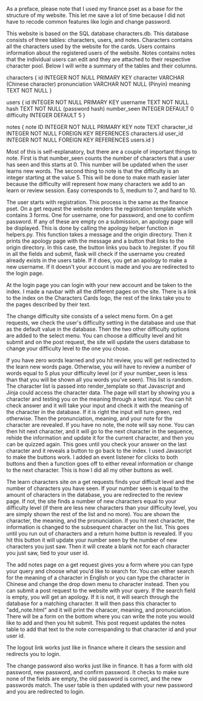 As a preface, please note that I used my finance pset as a base for the structure of my website. This let me save a lot of time because I did not have to recode common features like login and change password.

This website is based on the SQL database characters.db. This database consists of three tables: characters, users, and notes. Characters contains all the characters used by the website for the cards. Users contains information about the registered users of the website. Notes contains notes that the individual users can edit and they are attached to their respective character pool. Below I will write a summary of the tables and their columns.

characters {
    id INTEGER NOT NULL PRIMARY KEY
    character VARCHAR (Chinese character)
    pronunciation VARCHAR NOT NULL (Pinyin)
    meaning TEXT NOT NULL
}

users {
    id INTEGER NOT NULL PRIMARY KEY
    username TEXT NOT NULL
    hash TEXT NOT NULL (password hash)
    number_seen INTEGER DEFAULT 0
    difficulty INTEGER DEFAULT 5
}

notes {
    note ID INTEGER NOT NULL PRIMARY KEY
    note TEXT
    character_id INTEGER NOT NULL FOREIGN KEY REFERENCES characters.id
    user_id INTEGER NOT NULL FOREIGN KEY REFERENCES users.id
}

Most of this is self-explanatory, but there are a couple of important things to note. First is that number_seen counts the number of characters that a user has seen and this starts at 0. This number will be updated when the user learns new words. The second thing to note is that the difficulty is an integer starting at the value 5. This will be done to make math easier later because the difficulty will represent how many characters we add to an learn or review session. Easy corresponds to 5, medium to 7, and hard to 10.

The user starts with registration. This process is the same as the finance pset. On a get request the website renders the registration template which contains 3 forms. One for username, one for password, and one to confirm password. If any of these are empty on a submission, an apology page will be displayed. This is done by calling the apology helper function in helpers.py. This function takes a message and the origin directory. Then it prints the apology page with the message and a button that links to the origin directory. In this case, the button links you back to /register. If you fill in all the fields and submit, flask will check if the username you created already exists in the users table. If it does, you get an apology to make a new username. If it doesn't your account is made and you are redirected to the login page.

At the login page you can login with your new account and be taken to the index. I made a navbar with all the different pages on the site. There is a link to the index on the Characters Cards logo, the rest of the links take you to the pages described by their text.

The change difficulty site consists of a select menu form. On a get requests, we check the user's difficulty setting in the database and use that as the default value in the database. Then the two other difficulty options are added to the select menu. You can choose a difficulty level and hit submit and on the post request, the site will update the users database to change your difficulty level to the one you chose.

If you have zero words learned and you hit review, you will get redirected to the learn new words page. Otherwise, you will have to review a number of words equal to 5 plus your difficulty level (or if your number_seen is less than that you will be shown all you words you've seen). This list is random. The character list is passed into render_template so that Javascript and Jinja could access the character data. The page will start by showing you a character and testing you on the meaning through a text input. You can hit check answer and it will take your input and check it with the meaning of the character in the database. If it is right the input will turn green, red otherwise. Then the pronunciation, meaning, and your note for the character are revealed. If you have no note, the note will say none. You can then hit next character, and it will go to the next character in the sequence, rehide the information and update it for the current character, and then you can be quizzed again. This goes until you check your answer on the last character and it reveals a button to go back to the index. I used Javascript to make the buttons work. I added an event listener for clicks to both buttons and then a function goes off to either reveal information or change to the next character. This is how I did all my other buttons as well.

The learn characters site on a get requests finds your difficult level and the number of characters you have seen. If your number seen is equal to the amount of characters in the database, you are redirected to the review page. If not, the site finds a number of new characters equal to your difficulty level (if there are less new characters than your difficulty level, you are simply shown the rest of the list and no more). You are shown the character, the meaning, and the pronunciation. If you hit next character, the information is changed to the subsequent character on the list. This goes until you run out of characters and a return home button is revealed. If you hit this button it will update your number seen by the number of new characters you just saw. Then it will create a blank not for each character you just saw, tied to your user id.

The add notes page on a get request gives you a form where you can type your query and choose what you'd like to search for. You can either search for the meaning of a character in English or you can type the character in Chinese and change the drop down menu to character instead. Then you can submit a post request to the website with your query. If the search field is empty, you will get an apology. If it is not, it will search through the database for a matching character. It will then pass this character to "add_note.html" and it will print the characer, meaning, and pronunciation. There will be a form on the bottom where you can write the note you would like to add and then you hit submit. This post request updates the notes table to add that text to the note correspanding to that character id and your user id.

The logout link works just like in finance where it clears the session and redirects you to login.

The change password also works just like in finance. It has a form with old password, new password, and confirm password. It checks to make sure none of the fields are empty, the old password is correct, and the new passwords match. The user table is then updated with your new password and you are redirected to login.